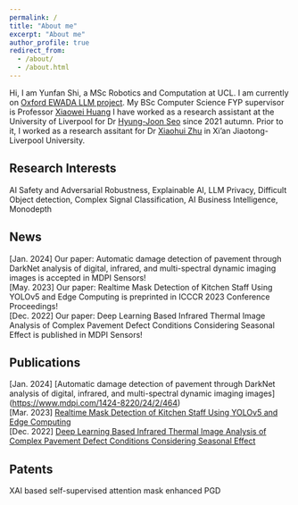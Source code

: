 ```yaml
---
permalink: /
title: "About me"
excerpt: "About me"
author_profile: true
redirect_from: 
  - /about/
  - /about.html
---
```



Hi, I am Yunfan Shi, a MSc Robotics and Computation at UCL.
I am currently on [Oxford EWADA LLM project](https://ewada.ox.ac.uk/). My BSc Computer Science FYP supervisor is Professor [Xiaowei Huang](https://cgi.csc.liv.ac.uk/~xiaowei/)
I have worked as a research assistant at the University of Liverpool for Dr [Hyung-Joon Seo](https://scholar.google.com/citations?user=9FOIHmYAAAAJ&hl=en) since 2021 autumn. Prior to it, I worked as a research assitant for Dr [Xiaohui Zhu](https://scholar.google.com/citations?user=Ug_UiIoAAAAJ&hl=en) in Xi’an Jiaotong-Liverpool University.


## Research Interests
AI Safety and Adversarial Robustness, Explainable AI, LLM Privacy, Difficult Object detection, Complex Signal Classification, AI Business Intelligence, Monodepth

## News
[Jan. 2024] Our paper: Automatic damage detection of pavement through DarkNet analysis of digital, infrared, and multi-spectral dynamic imaging images is accepted in MDPI Sensors! \
[May. 2023] Our paper: Realtime Mask Detection of Kitchen Staff Using YOLOv5 and Edge Computing is preprinted in ICCCR 2023 Conference Proceedings! \
[Dec. 2022] Our paper: Deep Learning Based Infrared Thermal Image Analysis of Complex Pavement Defect Conditions Considering Seasonal Effect is published in MDPI Sensors! 

## Publications
[Jan. 2024] [Automatic damage detection of pavement through DarkNet analysis of digital, infrared, and multi-spectral dynamic imaging images] (https://www.mdpi.com/1424-8220/24/2/464)\
[Mar. 2023] [Realtime Mask Detection of Kitchen Staff Using YOLOv5 and Edge Computing](https://ieeexplore.ieee.org/abstract/document/10193943)\
[Dec. 2022] [Deep Learning Based Infrared Thermal Image Analysis of Complex Pavement Defect Conditions Considering Seasonal Effect](https://www.mdpi.com/1424-8220/22/23/9365)

## Patents
XAI based self-supervised attention mask enhanced PGD
